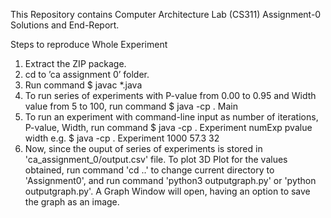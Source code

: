 This Repository contains Computer Architecture Lab (CS311) Assignment-0 Solutions and End-Report.

Steps to reproduce Whole Experiment
1. Extract the ZIP package.
2. cd to ’ca assignment 0’ folder.
3. Run command $ javac *.java
4. To run series of experiments with P-value from 0.00 to 0.95 and Width value from 5 to
100, run command $ java -cp . Main
5. To run an experiment with command-line input as number of iterations, P-value, Width,
run command $ java -cp . Experiment numExp pvalue width
e.g. $ java -cp . Experiment 1000 57.3 32
6. Now, since the ouput of series of experiments is stored in 'ca_assignment_0/output.csv' file. To plot 3D Plot for the values obtained, run command 'cd ..' to change current directory to 'Assignment0', and run command 'python3 outputgraph.py' or 'python outputgraph.py'. A Graph Window will open, having an option to save the graph as an image.